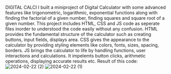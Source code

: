 DIGITAL CALCI
I built a  miniproject of Digital Calculator with some advanced features like trigonometric, logarithmic, exponential functions along with finding the factorial of a given number, finding squares and square root of a given number.
This project includes HTML, CSS and JS code as seperate files inorder to understood the code easily without any confusion.
HTML provides the fundamental structure of the calculator such as creating buttons, input fields, displays area.
CSS gives the appearance to the calculator by providing styling elements like colors, fonts, sizes, spacing, borders.
JS brings the calculator to life by handling functions, user interactions and calculations. It impelemts button clicks, arithmetic operations, displaying accurate results etc.
Result of this code:
![2024-02-22 (2)](https://github.com/aisha-shaiek/DIGIBHEM/assets/114819374/a071cb9c-c3d8-43e0-9975-8f1c7e21edca)
![2024-02-22 (1)](https://github.com/aisha-shaiek/DIGIBHEM/assets/114819374/42848697-7976-4740-81c4-cb931b0ef370)
